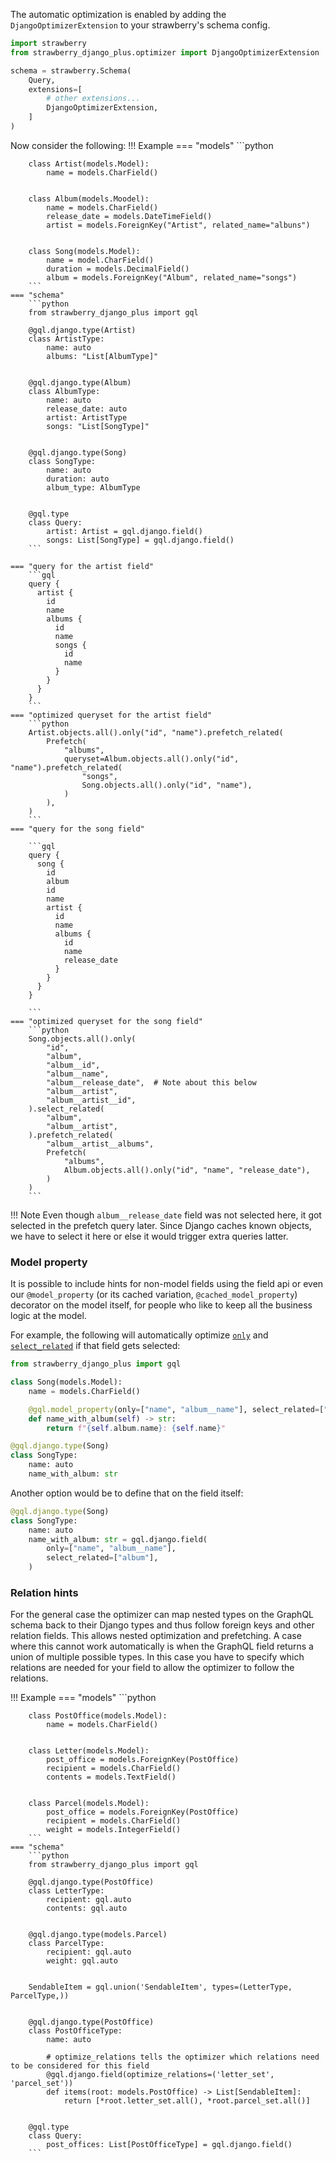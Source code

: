 
The automatic optimization is enabled by adding the `DjangoOptimizerExtension` to your
strawberry's schema config.


```python
import strawberry
from strawberry_django_plus.optimizer import DjangoOptimizerExtension

schema = strawberry.Schema(
    Query,
    extensions=[
        # other extensions...
        DjangoOptimizerExtension,
    ]
)
```

Now consider the following:
!!! Example
    === "models"
        ```python

        class Artist(models.Model):
            name = models.CharField()


        class Album(models.Moodel):
            name = models.CharField()
            release_date = models.DateTimeField()
            artist = models.ForeignKey("Artist", related_name="albuns")


        class Song(models.Model):
            name = model.CharField()
            duration = models.DecimalField()
            album = models.ForeignKey("Album", related_name="songs")
        ```
    === "schema"
        ```python
        from strawberry_django_plus import gql

        @gql.django.type(Artist)
        class ArtistType:
            name: auto
            albums: "List[AlbumType]"


        @gql.django.type(Album)
        class AlbumType:
            name: auto
            release_date: auto
            artist: ArtistType
            songs: "List[SongType]"


        @gql.django.type(Song)
        class SongType:
            name: auto
            duration: auto
            album_type: AlbumType


        @gql.type
        class Query:
            artist: Artist = gql.django.field()
            songs: List[SongType] = gql.django.field()
        ```

    === "query for the artist field"
        ```gql
        query {
          artist {
            id
            name
            albums {
              id
              name
              songs {
                id
                name
              }
            }
          }
        }
        ```
    === "optimized queryset for the artist field"
        ```python
        Artist.objects.all().only("id", "name").prefetch_related(
            Prefetch(
                "albums",
                queryset=Album.objects.all().only("id", "name").prefetch_related(
                    "songs",
                    Song.objects.all().only("id", "name"),
                )
            ),
        )
        ```
    === "query for the song field"

        ```gql
        query {
          song {
            id
            album
            id
            name
            artist {
              id
              name
              albums {
                id
                name
                release_date
              }
            }
          }
        }

        ```
    === "optimized queryset for the song field"
        ```python
        Song.objects.all().only(
            "id",
            "album",
            "album__id",
            "album__name",
            "album__release_date",  # Note about this below
            "album__artist",
            "album__artist__id",
        ).select_related(
            "album",
            "album__artist",
        ).prefetch_related(
            "album__artist__albums",
            Prefetch(
                "albums",
                Album.objects.all().only("id", "name", "release_date"),
            )
        )
        ```

!!! Note
    Even though `album__release_date` field was not selected here, it got selected
    in the prefetch query later. Since Django caches known objects, we have to select it here or
    else it would trigger extra queries latter.

### Model property

It is possible to include hints for non-model fields using the field api or even our
`@model_property` (or its cached variation, `@cached_model_property`) decorator on the model
itself, for people who like to keep all the business logic at the model.

For example, the following will automatically optimize [`only`](https://docs.djangoproject.com/en/4.0/ref/models/querysets/#only) and [`select_related`](https://docs.djangoproject.com/en/4.0/ref/models/querysets/#django.db.models.query.QuerySet.select_related) if that
field gets selected:

```python
from strawberry_django_plus import gql

class Song(models.Model):
    name = models.CharField()

    @gql.model_property(only=["name", "album__name"], select_related=["album"])
    def name_with_album(self) -> str:
        return f"{self.album.name}: {self.name}"

@gql.django.type(Song)
class SongType:
    name: auto
    name_with_album: str
```

Another option would be to define that on the field itself:

```python
@gql.django.type(Song)
class SongType:
    name: auto
    name_with_album: str = gql.django.field(
        only=["name", "album__name"],
        select_related=["album"],
    )
```

### Relation hints
For the general case the optimizer can map nested types on the GraphQL schema back to their Django types
and thus follow foreign keys and other relation fields. This allows nested optimization and prefetching.
A case where this cannot work automatically is when the GraphQL field returns a union of multiple possible
types. In this case you have to specify which relations are needed for your field to allow the optimizer 
to follow the relations.

!!! Example
    === "models"
        ```python

        class PostOffice(models.Model):
            name = models.CharField()


        class Letter(models.Model):
            post_office = models.ForeignKey(PostOffice)
            recipient = models.CharField()
            contents = models.TextField()


        class Parcel(models.Model):
            post_office = models.ForeignKey(PostOffice)
            recipient = models.CharField()
            weight = models.IntegerField()
        ```
    === "schema"
        ```python
        from strawberry_django_plus import gql
        
        @gql.django.type(PostOffice)
        class LetterType:
            recipient: gql.auto
            contents: gql.auto


        @gql.django.type(models.Parcel)
        class ParcelType:
            recipient: gql.auto
            weight: gql.auto


        SendableItem = gql.union('SendableItem', types=(LetterType, ParcelType,))


        @gql.django.type(PostOffice)
        class PostOfficeType:
            name: auto
            
            # optimize_relations tells the optimizer which relations need to be considered for this field
            @gql.django.field(optimize_relations=('letter_set', 'parcel_set'))
            def items(root: models.PostOffice) -> List[SendableItem]:
                return [*root.letter_set.all(), *root.parcel_set.all()]


        @gql.type
        class Query:
            post_offices: List[PostOfficeType] = gql.django.field()
        ```
